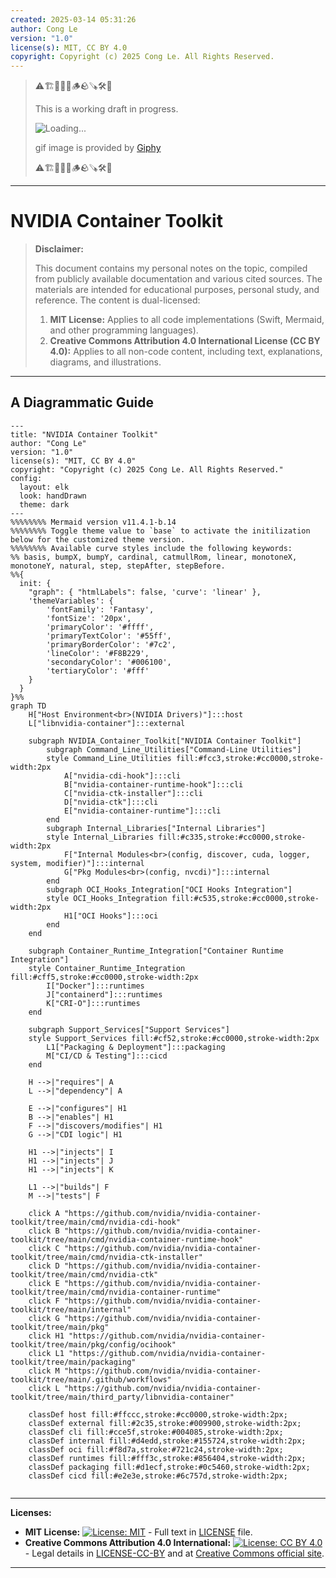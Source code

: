 ```yaml
---
created: 2025-03-14 05:31:26
author: Cong Le
version: "1.0"
license(s): MIT, CC BY 4.0
copyright: Copyright (c) 2025 Cong Le. All Rights Reserved.
---
```




> ⚠️🏗️🚧🦺🧱🪵🪨🪚🛠️👷
> 
> This is a working draft in progress.
> 
> ![Loading...](https://media4.giphy.com/media/v1.Y2lkPTc5MGI3NjExd3EwbGJ6cmphOGFjMjNybzM3eHF5M3psamZmdjh5ZmR5ZGR2eHh0aiZlcD12MV9pbnRlcm5hbF9naWZfYnlfaWQmY3Q9Zw/4NjjHHXoHbb6AmJHSu/giphy.gif)
> 
> gif image is provided by [Giphy](https://giphy.com)
> 
> ⚠️🏗️🚧🦺🧱🪵🪨🪚🛠️👷

----


# NVIDIA Container Toolkit
> **Disclaimer:**
>
> This document contains my personal notes on the topic,
> compiled from publicly available documentation and various cited sources.
> The materials are intended for educational purposes, personal study, and reference.
> The content is dual-licensed:
> 1. **MIT License:** Applies to all code implementations (Swift, Mermaid, and other programming languages).
> 2. **Creative Commons Attribution 4.0 International License (CC BY 4.0):** Applies to all non-code content, including text, explanations, diagrams, and illustrations.
---


## A Diagrammatic Guide 


```mermaid
---
title: "NVIDIA Container Toolkit"
author: "Cong Le"
version: "1.0"
license(s): "MIT, CC BY 4.0"
copyright: "Copyright (c) 2025 Cong Le. All Rights Reserved."
config:
  layout: elk
  look: handDrawn
  theme: dark
---
%%%%%%%% Mermaid version v11.4.1-b.14
%%%%%%%% Toggle theme value to `base` to activate the initilization below for the customized theme version.
%%%%%%%% Available curve styles include the following keywords:
%% basis, bumpX, bumpY, cardinal, catmullRom, linear, monotoneX, monotoneY, natural, step, stepAfter, stepBefore.
%%{
  init: {
    "graph": { "htmlLabels": false, 'curve': 'linear' },
    'themeVariables': {
        'fontFamily': 'Fantasy',
        'fontSize': '20px',
        'primaryColor': '#ffff',
        'primaryTextColor': '#55ff',
        'primaryBorderColor': '#7c2',
        'lineColor': '#F8B229',
        'secondaryColor': '#006100',
        'tertiaryColor': '#fff'
    }
  }
}%%
graph TD
    H["Host Environment<br>(NVIDIA Drivers)"]:::host
    L["libnvidia-container"]:::external

    subgraph NVIDIA_Container_Toolkit["NVIDIA Container Toolkit"]
        subgraph Command_Line_Utilities["Command-Line Utilities"]
        style Command_Line_Utilities fill:#fcc3,stroke:#cc0000,stroke-width:2px
            A["nvidia-cdi-hook"]:::cli
            B["nvidia-container-runtime-hook"]:::cli
            C["nvidia-ctk-installer"]:::cli
            D["nvidia-ctk"]:::cli
            E["nvidia-container-runtime"]:::cli
        end
        subgraph Internal_Libraries["Internal Libraries"]
        style Internal_Libraries fill:#c335,stroke:#cc0000,stroke-width:2px
            F["Internal Modules<br>(config, discover, cuda, logger, system, modifier)"]:::internal
            G["Pkg Modules<br>(config, nvcdi)"]:::internal
        end
        subgraph OCI_Hooks_Integration["OCI Hooks Integration"]
        style OCI_Hooks_Integration fill:#c535,stroke:#cc0000,stroke-width:2px
            H1["OCI Hooks"]:::oci
        end
    end

    subgraph Container_Runtime_Integration["Container Runtime Integration"]
    style Container_Runtime_Integration fill:#cff5,stroke:#cc0000,stroke-width:2px
        I["Docker"]:::runtimes
        J["containerd"]:::runtimes
        K["CRI-O"]:::runtimes
    end

    subgraph Support_Services["Support Services"]
    style Support_Services fill:#cf52,stroke:#cc0000,stroke-width:2px
        L1["Packaging & Deployment"]:::packaging
        M["CI/CD & Testing"]:::cicd
    end

    H -->|"requires"| A
    L -->|"dependency"| A

    E -->|"configures"| H1
    B -->|"enables"| H1
    F -->|"discovers/modifies"| H1
    G -->|"CDI logic"| H1

    H1 -->|"injects"| I
    H1 -->|"injects"| J
    H1 -->|"injects"| K

    L1 -->|"builds"| F
    M -->|"tests"| F

    click A "https://github.com/nvidia/nvidia-container-toolkit/tree/main/cmd/nvidia-cdi-hook"
    click B "https://github.com/nvidia/nvidia-container-toolkit/tree/main/cmd/nvidia-container-runtime-hook"
    click C "https://github.com/nvidia/nvidia-container-toolkit/tree/main/cmd/nvidia-ctk-installer"
    click D "https://github.com/nvidia/nvidia-container-toolkit/tree/main/cmd/nvidia-ctk"
    click E "https://github.com/nvidia/nvidia-container-toolkit/tree/main/cmd/nvidia-container-runtime"
    click F "https://github.com/nvidia/nvidia-container-toolkit/tree/main/internal"
    click G "https://github.com/nvidia/nvidia-container-toolkit/tree/main/pkg"
    click H1 "https://github.com/nvidia/nvidia-container-toolkit/tree/main/pkg/config/ocihook"
    click L1 "https://github.com/nvidia/nvidia-container-toolkit/tree/main/packaging"
    click M "https://github.com/nvidia/nvidia-container-toolkit/tree/main/.github/workflows"
    click L "https://github.com/nvidia/nvidia-container-toolkit/tree/main/third_party/libnvidia-container"

    classDef host fill:#ffccc,stroke:#cc0000,stroke-width:2px;
    classDef external fill:#2c35,stroke:#009900,stroke-width:2px;
    classDef cli fill:#cce5f,stroke:#004085,stroke-width:2px;
    classDef internal fill:#d4edd,stroke:#155724,stroke-width:2px;
    classDef oci fill:#f8d7a,stroke:#721c24,stroke-width:2px;
    classDef runtimes fill:#fff3c,stroke:#856404,stroke-width:2px;
    classDef packaging fill:#d1ecf,stroke:#0c5460,stroke-width:2px;
    classDef cicd fill:#e2e3e,stroke:#6c757d,stroke-width:2px;


```



---
**Licenses:**

- **MIT License:**  [![License: MIT](https://img.shields.io/badge/License-MIT-yellow.svg)](LICENSE) - Full text in [LICENSE](LICENSE) file.
- **Creative Commons Attribution 4.0 International:** [![License: CC BY 4.0](https://licensebuttons.net/l/by/4.0/88x31.png)](LICENSE-CC-BY) - Legal details in [LICENSE-CC-BY](LICENSE-CC-BY) and at [Creative Commons official site](http://creativecommons.org/licenses/by/4.0/).

---
